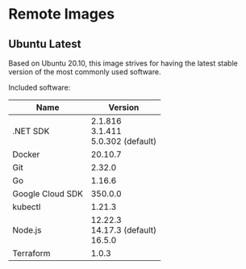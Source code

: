 # Remote Images

## Ubuntu Latest

Based on Ubuntu 20.10, this image strives for having the latest stable version of the most commonly used software.

Included software:

<!-- BEGIN GENERATED SECTION: ubuntu-latest -->

| Name | Version |
| ---- | ------- |
| .NET SDK | 2.1.816<br>3.1.411<br>5.0.302 (default) |
| Docker | 20.10.7 |
| Git | 2.32.0 |
| Go | 1.16.6 |
| Google Cloud SDK | 350.0.0 |
| kubectl | 1.21.3 |
| Node.js | 12.22.3<br>14.17.3 (default)<br>16.5.0 |
| Terraform | 1.0.3 |

<!-- END GENERATED SECTION: ubuntu-latest -->
